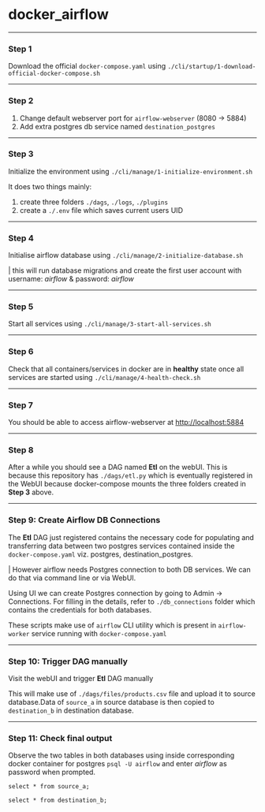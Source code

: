 # docker_airflow

---
### Step 1
Download the official `docker-compose.yaml` using `./cli/startup/1-download-official-docker-compose.sh` 

---
### Step 2
1. Change default webserver port for `airflow-webserver` (8080 -> 5884)
2. Add extra postgres db service named `destination_postgres`

---
### Step 3
Initialize the environment using `./cli/manage/1-initialize-environment.sh`

It does two things mainly:
1. create three folders `./dags`, `./logs`, `./plugins`
2. create a `./.env` file which saves current users UID

---
### Step 4
Initialise airflow database using `./cli/manage/2-initialize-database.sh`

| this will run database migrations and create the first user account with 
username: *airflow* & password: *airflow*

---
### Step 5
Start all services using `./cli/manage/3-start-all-services.sh`

---
### Step 6
Check that all containers/services in docker are in **healthy** state once all 
services are started using `./cli/manage/4-health-check.sh`

---
### Step 7
You should be able to access airflow-webserver at [http://localhost:5884]()

---
### Step 8
After a while you should see a DAG named **Etl** on the webUI. This is 
because this repository has `./dags/etl.py` which is eventually registered 
in the WebUI because docker-compose mounts the three folders created in 
**Step 3** above.

---
### Step 9: Create Airflow DB Connections
The **Etl** DAG just registered contains the necessary code for populating 
and transferring data between two postgres services contained inside the 
`docker-compose.yaml` viz. postgres, destination_postgres.

| However airflow needs Postgres connection to both DB services. We can do 
that via command line or via WebUI.

Using UI we can create Postgres connection by going to Admin -> Connections.
For filling in the details, refer to `./db_connections` folder which 
contains the credentials for both databases.

These scripts make use of 
`airflow` CLI utility which is present in `airflow-worker` service running 
with `docker-compose.yaml`

---
### Step 10: Trigger DAG manually
Visit the webUI and trigger **Etl** DAG manually

This will make use of `./dags/files/products.csv` file and upload it to 
source database.Data of `source_a` in source database is then copied to 
`destination_b` in destination database.

---
### Step 11: Check final output

Observe  the two tables in both databases using inside corresponding docker 
container for postgres `psql -U airflow` and enter 
*airflow* as password when prompted.

`select * from source_a;`

`select * from destination_b;`
